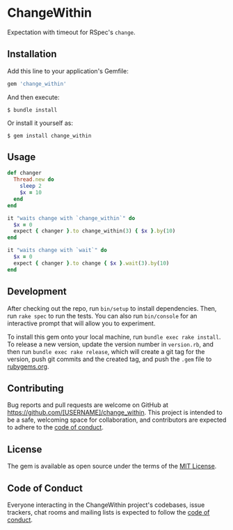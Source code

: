 # ChangeWithin
Expectation with timeout for RSpec's `change`.

## Installation

Add this line to your application's Gemfile:

```ruby
gem 'change_within'
```

And then execute:

    $ bundle install

Or install it yourself as:

    $ gem install change_within

## Usage

```ruby
def changer
  Thread.new do
    sleep 2
    $x = 10
  end
end

it "waits change with `change_within`" do
  $x = 0
  expect { changer }.to change_within(3) { $x }.by(10)
end

it "waits change with `wait`" do
  $x = 0
  expect { changer }.to change { $x }.wait(3).by(10)
end
```


## Development

After checking out the repo, run `bin/setup` to install dependencies. Then, run `rake spec` to run the tests. You can also run `bin/console` for an interactive prompt that will allow you to experiment.

To install this gem onto your local machine, run `bundle exec rake install`. To release a new version, update the version number in `version.rb`, and then run `bundle exec rake release`, which will create a git tag for the version, push git commits and the created tag, and push the `.gem` file to [rubygems.org](https://rubygems.org).

## Contributing

Bug reports and pull requests are welcome on GitHub at https://github.com/[USERNAME]/change_within. This project is intended to be a safe, welcoming space for collaboration, and contributors are expected to adhere to the [code of conduct](https://github.com/[USERNAME]/change_within/blob/master/CODE_OF_CONDUCT.md).

## License

The gem is available as open source under the terms of the [MIT License](https://opensource.org/licenses/MIT).

## Code of Conduct

Everyone interacting in the ChangeWithin project's codebases, issue trackers, chat rooms and mailing lists is expected to follow the [code of conduct](https://github.com/[USERNAME]/change_within/blob/master/CODE_OF_CONDUCT.md).
